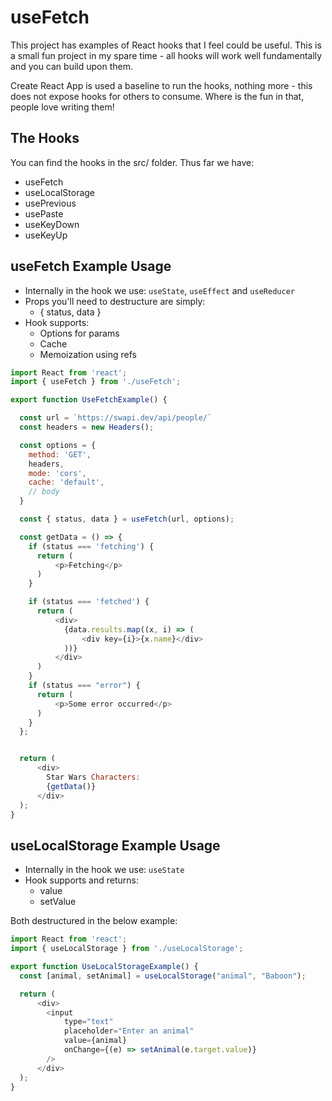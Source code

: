 # useFetch

This project has examples of React hooks that I feel could be useful. This is a small fun project in my spare time - all 
hooks will work well fundamentally and you can build upon them. 

Create React App is used a baseline to run the hooks, nothing more - this does not expose hooks for others to consume. Where
is the fun in that, people love writing them! 

## The Hooks

You can find the hooks in the src/ folder. Thus far we have:

* useFetch
* useLocalStorage
* usePrevious
* usePaste
* useKeyDown
* useKeyUp


## useFetch Example Usage

* Internally in the hook we use: `useState`, `useEffect` and `useReducer`
* Props you'll need to destructure are simply: 
  * { status, data }
* Hook supports:
  * Options for params
  * Cache
  * Memoization using refs  

```javascript
import React from 'react';
import { useFetch } from './useFetch';

export function UseFetchExample() {

  const url = `https://swapi.dev/api/people/`
  const headers = new Headers();

  const options = {
    method: 'GET',
    headers,
    mode: 'cors',
    cache: 'default',
    // body
  }

  const { status, data } = useFetch(url, options);

  const getData = () => {
    if (status === 'fetching') {
      return (
          <p>Fetching</p>
      )
    }

    if (status === 'fetched') {
      return (
          <div>
            {data.results.map((x, i) => (
                <div key={i}>{x.name}</div>
            ))}
          </div>
      )
    }
    if (status === "error") {
      return (
          <p>Some error occurred</p>
      )
    }
  };


  return (
      <div>
        Star Wars Characters:
        {getData()}
      </div>
  );
}
```

## useLocalStorage Example Usage

* Internally in the hook we use: `useState`
* Hook supports and returns:
  * value
  * setValue
  
Both destructured in the below example:


```javascript
import React from 'react';
import { useLocalStorage } from './useLocalStorage';

export function UseLocalStorageExample() {
  const [animal, setAnimal] = useLocalStorage("animal", "Baboon");

  return (
      <div>
        <input
            type="text"
            placeholder="Enter an animal"
            value={animal}
            onChange={(e) => setAnimal(e.target.value)}
        />
      </div>
  );
}
```
